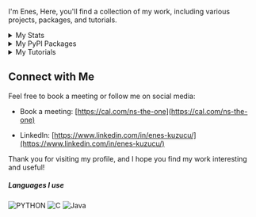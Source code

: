 

I'm Enes, 
Here, you'll find a collection of my work, including various projects, packages, and tutorials.

<details>
<summary> My Stats</summary>
<img src='https://github-readme-stats.vercel.app/api?username=karaposu&theme=dracula' style='witdh:2000px' >
</details>

<details>
<summary> My PyPI Packages</summary>
   
I have published several simple but useful packages on PyPI. Here's a list of them for quick access:

1. **LLMSERVICE** [https://pypi.org/project/llmservice/](https://pypi.org/project/llmservice/)
   - *A lightweight, production-ready service layer for modular, rate-aware LLM integrations*

2. **brightdata** [https://pypi.org/project/brightdata/](https://pypi.org/project/brightdata/)
   - *Easy to use comprehensive wrapper for brightdata *scrapers, web unlocker, browserapi) APIs with async support*
   
3. **indented-logger** [https://pypi.org/project/indented-logger/](https://pypi.org/project/indented-logger/)
   - *A module to use common logger module with indentation support *

  

</details>

<details>
<summary> My Tutorials</summary>
   
I also have created some technical tutorials for various not-so-popular topics:

- **Create Custom (Stable Diffusion) ComfyUI Server** - [https://www.youtube.com/watch?v=PZwnbBaJH3I](https://www.youtube.com/watch?v=PZwnbBaJH3I)
- **GLPK & AMPL Tutorial 00 : Manual Installation** - [https://www.youtube.com/watch?v=GOI0hj2EyaU](https://www.youtube.com/watch?v=GOI0hj2EyaU)
- **GLPK & AMPL Tutorial 02 : Maximizing Profit Using GLPK** - [https://www.youtube.com/watch?v=7Eh6b0UJmVM&t](https://www.youtube.com/watch?v=7Eh6b0UJmVM&t)
- **GLPK & AMPL Tutorial 03 : Data-Model Separation** - [https://www.youtube.com/watch?v=kxmaI5le7ow&t](https://www.youtube.com/watch?v=kxmaI5le7ow&t)

</details>

## Connect with Me

Feel free to book a meeting or follow me on social media:
- Book a meeting: [https://cal.com/ns-the-one](https://cal.com/ns-the-one)

- LinkedIn: [https://www.linkedin.com/in/enes-kuzucu/](https://www.linkedin.com/in/enes-kuzucu/)

Thank you for visiting my profile, and I hope you find my work interesting and useful!


##### Languages I use

![PYTHON](https://img.shields.io/badge/-Python-222222?style=flat&logo=python)  ![C](https://img.shields.io/badge/-c-222222?style=flat&logo=c) ![Java](https://img.shields.io/badge/-Java-222222?style=flat&logo=Java)






